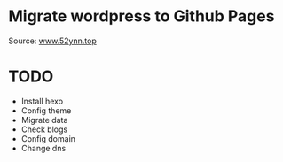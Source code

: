 # Migrate wordpress to Github Pages 
Source: www.52ynn.top
# TODO

- Install hexo
- Config theme
- Migrate data
- Check blogs
- Config domain
- Change dns

